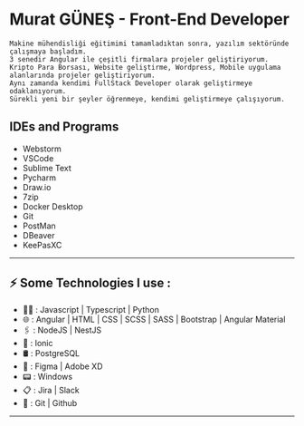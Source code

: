 

# Murat GÜNEŞ - Front-End Developer
```
Makine mühendisliği eğitimimi tamamladıktan sonra, yazılım sektöründe çalışmaya başladım. 
3 senedir Angular ile çeşitli firmalara projeler geliştiriyorum.
Kripto Para Borsası, Website geliştirme, Wordpress, Mobile uygulama alanlarında projeler geliştiriyorum.
Aynı zamanda kendimi FullStack Developer olarak geliştirmeye odaklanıyorum.
Sürekli yeni bir şeyler öğrenmeye, kendimi geliştirmeye çalışıyorum.
```

## IDEs and Programs
+ Webstorm
+ VSCode
+ Sublime Text
+ Pycharm
+ Draw.io
+ 7zip
+ Docker Desktop
+ Git
+ PostMan
+ DBeaver
+ KeePasXC
  
<hr/>

## ⚡ Some Technologies I use :
+ 🧑‍💻 : Javascript | Typescript | Python
+ 🌐 : Angular | HTML | CSS | SCSS | SASS | Bootstrap | Angular Material
+ 🖇️ : NodeJS | NestJS
+ 📱 : Ionic
+ 🛢️ : PostgreSQL
+ 🎨 : Figma | Adobe XD
+ 📟 : Windows
+ 📋 : Jira | Slack
+ 💽 : Git | Github

 <hr/>
